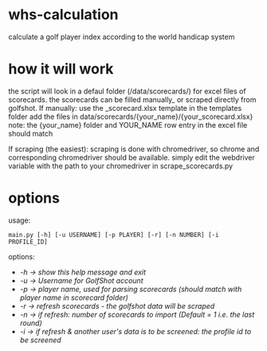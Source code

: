 # whs-calculation
calculate a golf player index according to the world handicap system

# how it will work 
the script will look in a defaul folder (/data/scorecards/) for excel files of scorecards. 
the scorecards can be filled manually_ or scraped directly from golfshot.
If manually: use the _scorecard.xlsx template in the templates folder
add the files in data/scorecards/{your_name}/{your_scorecard.xlsx}
note: the {your_name} folder and YOUR_NAME row entry in the excel file should match

If scraping (the easiest): 
scraping is done with chromedriver, so chrome and corresponding chromedriver should be 
available.
simply edit the webdriver variable with the path to your chromedriver in scrape_scorecards.py



# options
usage: 
```
main.py [-h] [-u USERNAME] [-p PLAYER] [-r] [-n NUMBER] [-i PROFILE_ID]
```

options:
  * *-h ->  show this help message and exit*
  * *-u ->  Username for GolfShot account*
  * *-p ->  player name, used for parsing scorecards (should match with player name in scorecard folder)*
  * *-r ->  refresh scorecards - the golfshot data will be scraped*
  * *-n ->  if refresh: number of scorecards to import (Default = 1 i.e. the last round)*
  * *-i ->  if refresh & another user's data is to be screened: the profile id to be screened*




